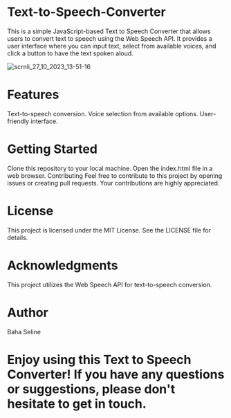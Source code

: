 # Text-to-Speech-Converter
This is a simple JavaScript-based Text to Speech Converter that allows users to convert text to speech using the Web Speech API. It provides a user interface where you can input text, select from available voices, and click a button to have the text spoken aloud.

![scrnli_27_10_2023_13-51-16](https://github.com/bahaseline/Text-to-Speech-Converter/assets/117291953/5e94cc77-9803-4ce6-9c2a-00637376ac07)

# Features
Text-to-speech conversion.
Voice selection from available options.
User-friendly interface.

# Getting Started
Clone this repository to your local machine.
Open the index.html file in a web browser.
Contributing
Feel free to contribute to this project by opening issues or creating pull requests. Your contributions are highly appreciated.

# License
This project is licensed under the MIT License. See the LICENSE file for details.

# Acknowledgments
This project utilizes the Web Speech API for text-to-speech conversion.
# Author
Baha Seline

# Enjoy using this Text to Speech Converter! If you have any questions or suggestions, please don't hesitate to get in touch.

